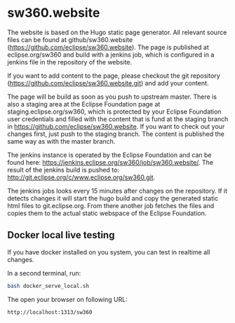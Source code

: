 # sw360.website

The website is based on the Hugo static page generator. 
All relevant source files can be found at github/sw360.website (https://github.com/eclipse/sw360.website). 
The page is published at eclipse.org/sw360 and build with a jenkins job, which is configured in a jenkins file in the repository of the website.

If you want to add content to the page, please checkout the git repository (https://github.com/eclipse/sw360.website.git) and add your content.

The page will be build as soon as you push to upstream master. There is also a staging area at the Eclipse Foundation page at staging.eclipse.org/sw360, which is protected by your Eclipse Foundation user credentials and filled with the content that is fund at the staging branch in https://github.com/eclipse/sw360.website. If you want to check out your changes first, just push to the staging branch. The content is published the same way as with the master branch.

The jenkins instance is operated by the Eclipse Foundation and can be found here: https://jenkins.eclipse.org/sw360/job/sw360.website/.
The result of the jenkins build is pushed to: http://git.eclipse.org/c/www.eclipse.org/sw360.git.

The jenkins jobs looks every 15 minutes after changes on the repository. If it detects changes it will start the hugo build and copy the generated static html files to git.eclipse.org. From there another job fetches the files and copies them to the actual static webspace of the Eclipse Foundation.

## Docker local live testing

If you have docker installed on you system, you can test in realtime all changes.

In a second terminal, run:

```sh
bash docker_serve_local.sh
```

The open your browser on following URL:

```sh
http://localhost:1313/sw360
```
